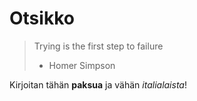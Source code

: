 # Otsikko
> Trying is the first step to failure
> - Homer Simpson

Kirjoitan tähän **paksua** ja vähän *italialaista*!
